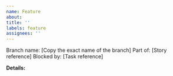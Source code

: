 ```yaml
---
name: Feature
about:
title: ''
labels: feature
assignees: ''
---
```


Branch name: [Copy the exact name of the branch]
Part of: [Story reference]
Blocked by: [Task reference]

**Details:**
